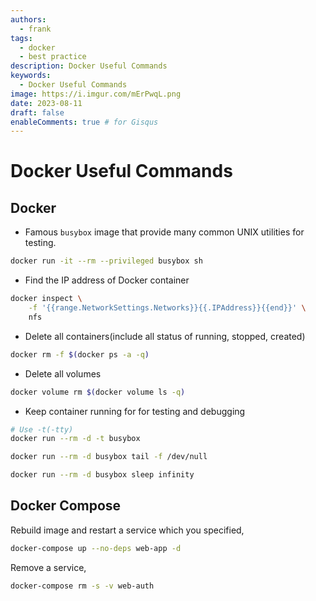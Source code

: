 ```yaml
---
authors:
  - frank
tags:
  - docker
  - best practice
description: Docker Useful Commands
keywords:
  - Docker Useful Commands
image: https://i.imgur.com/mErPwqL.png
date: 2023-08-11
draft: false
enableComments: true # for Gisqus
---
```


# Docker Useful Commands

## Docker

- Famous `busybox` image that provide many common UNIX utilities for testing.

```sh
docker run -it --rm --privileged busybox sh
```

- Find the IP address of Docker container

```sh
docker inspect \
    -f '{{range.NetworkSettings.Networks}}{{.IPAddress}}{{end}}' \
    nfs
```

- Delete all containers(include all status of running, stopped, created)

```sh
docker rm -f $(docker ps -a -q)
```

- Delete all volumes

```sh
docker volume rm $(docker volume ls -q)
```

- Keep container running for for testing and debugging

```sh
# Use -t(-tty)
docker run --rm -d -t busybox
```

```sh
docker run --rm -d busybox tail -f /dev/null
```

```sh
docker run --rm -d busybox sleep infinity
```

## Docker Compose

Rebuild image and restart a service which you specified,

```sh
docker-compose up --no-deps web-app -d
```

Remove a service,

```sh
docker-compose rm -s -v web-auth
```